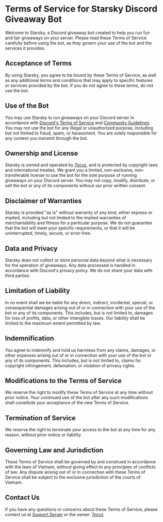 # Terms of Service for Starsky Discord Giveaway Bot
Welcome to Starsky, a Discord giveaway bot created to help you run fun and fair giveaways on your server. Please read these Terms of Service carefully before using the bot, as they govern your use of the bot and the services it provides.

## Acceptance of Terms
By using Starsky, you agree to be bound by these Terms of Service, as well as any additional terms and conditions that may apply to specific features or services provided by the bot. If you do not agree to these terms, do not use the bot.

## Use of the Bot
You may use Starsky to run giveaways on your Discord server in accordance with [Discord's Terms of Service](https://discord.com/terms) and [Community Guidelines](https://discord.com/guidelines). You may not use the bot for any illegal or unauthorized purpose, including but not limited to fraud, spam, or harassment. You are solely responsible for any content you transmit through the bot.

## Ownership and License
Starsky is owned and operated by [7ncvz](https://discord.com/users/897838071922446466), and is protected by copyright laws and international treaties. We grant you a limited, non-exclusive, non-transferable license to use the bot for the sole purpose of running giveaways on your Discord server. You may not copy, modify, distribute, or sell the bot or any of its components without our prior written consent.

## Disclaimer of Warranties
Starsky is provided "as is" without warranty of any kind, either express or implied, including but not limited to the implied warranties of merchantability and fitness for a particular purpose. We do not guarantee that the bot will meet your specific requirements, or that it will be uninterrupted, timely, secure, or error-free.

## Data and Privacy
Starsky does not collect or store personal data beyond what is necessary for the operation of giveaways. Any data processed is handled in accordance with Discord's privacy policy. We do not share your data with third parties.

## Limitation of Liability
In no event shall we be liable for any direct, indirect, incidental, special, or consequential damages arising out of or in connection with your use of the bot or any of its components. This includes, but is not limited to, damages for loss of profits, data, or other intangible losses. Our liability shall be limited to the maximum extent permitted by law.

## Indemnification
You agree to indemnify and hold us harmless from any claims, damages, or other expenses arising out of or in connection with your use of the bot or any of its components. This includes, but is not limited to, claims for copyright infringement, defamation, or violation of privacy rights.

## Modifications to the Terms of Service
We reserve the right to modify these Terms of Service at any time without prior notice. Your continued use of the bot after any such modifications shall constitute your acceptance of the new Terms of Service.

## Termination of Service
We reserve the right to terminate your access to the bot at any time for any reason, without prior notice or liability.

## Governing Law and Jurisdiction
These Terms of Service shall be governed by and construed in accordance with the laws of Vietnam, without giving effect to any principles of conflicts of law. Any dispute arising out of or in connection with these Terms of Service shall be subject to the exclusive jurisdiction of the courts of Vietnam.

## Contact Us
If you have any questions or concerns about these Terms of Service, please contact us at [Support Server](https://discord.gg/y97MvVyrwC) or the owner: [7ncvz](https://discord.com/users/897838071922446466)
